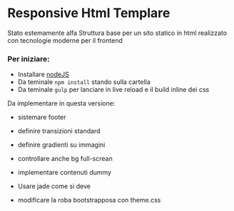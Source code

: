 # Responsive Html Templare
Stato estemamente alfa
Struttura base per un sito statico in html realizzato con tecnologie moderne per il frontend

### Per iniziare:
- Installare [nodeJS](http://nodejs.org/download/)
- Da teminale `npm install` stando sulla cartella
- Da teminale `gulp` per lanciare in live reload e il build inline dei css

Da implementare in questa versione:
- sistemare footer
- definire transizioni standard
- definire gradienti su immagini
- controllare anche bg full-screan

- implementare contenuti dummy
- Usare jade come si deve
- modificare la roba bootstrapposa con theme.css